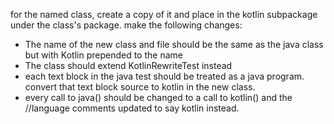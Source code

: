 for the named class, create a copy of it and place in the kotlin subpackage under the class's package.  make the following changes:
 * The name of the new class and file should be the same as the java class but with Kotlin prepended to the name
 * The class should extend KotlinRewriteTest instead
 * each text block in the java test should be treated as a java program.  convert that text block source to kotlin in the new class.
 * every call to java() should be changed to a call to kotlin() and the //language comments updated to say kotlin instead. 
